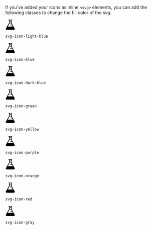 If you've added your icons as inline `<svg>` elements, you can add the following classes to change the fill color of the svg.

<div class="block-group block-group-3-up">
  <div class="block">
	<svg xmlns="http://www.w3.org/2000/svg" width="32" height="32" viewBox="0 0 32 32" class="font-size-5 svg-icon svg-icon-light-blue">    <path d="M30.225 28.521L20 10.811V2h1c.55 0 1-.45 1-1s-.45-1-1-1H11c-.55 0-1 .45-1 1s.45 1 1 1h1v8.811L1.774 28.523A2.32 2.32 0 0 0 3.784 32h24.435a2.318 2.318 0 0 0 2.007-3.479zM7.849 22L14 11.346V2h4v2h-2v2h2v4h-2v2h2.378l2.309 4H16v2h5.841l2.309 4H7.849z"/></svg>
    <p class="trailer-1 leader-half"><code>svg-icon-light-blue</code></p>
  </div>
  <div class="block">
	<svg xmlns="http://www.w3.org/2000/svg" width="32" height="32" viewBox="0 0 32 32" class="font-size-5 svg-icon svg-icon-blue">    <path d="M30.225 28.521L20 10.811V2h1c.55 0 1-.45 1-1s-.45-1-1-1H11c-.55 0-1 .45-1 1s.45 1 1 1h1v8.811L1.774 28.523A2.32 2.32 0 0 0 3.784 32h24.435a2.318 2.318 0 0 0 2.007-3.479zM7.849 22L14 11.346V2h4v2h-2v2h2v4h-2v2h2.378l2.309 4H16v2h5.841l2.309 4H7.849z"/></svg>
    <p class="trailer-1 leader-half"><code>svg-icon-blue</code></p>
  </div>
  <div class="block">
	<svg xmlns="http://www.w3.org/2000/svg" width="32" height="32" viewBox="0 0 32 32" class="font-size-5 svg-icon svg-icon-dark-blue">    <path d="M30.225 28.521L20 10.811V2h1c.55 0 1-.45 1-1s-.45-1-1-1H11c-.55 0-1 .45-1 1s.45 1 1 1h1v8.811L1.774 28.523A2.32 2.32 0 0 0 3.784 32h24.435a2.318 2.318 0 0 0 2.007-3.479zM7.849 22L14 11.346V2h4v2h-2v2h2v4h-2v2h2.378l2.309 4H16v2h5.841l2.309 4H7.849z"/></svg>
    <p class="trailer-1 leader-half"><code>svg-icon-dark-blue</code></p>
  </div>
  <div class="block">
	<svg xmlns="http://www.w3.org/2000/svg" width="32" height="32" viewBox="0 0 32 32" class="font-size-5 svg-icon svg-icon-green">    <path d="M30.225 28.521L20 10.811V2h1c.55 0 1-.45 1-1s-.45-1-1-1H11c-.55 0-1 .45-1 1s.45 1 1 1h1v8.811L1.774 28.523A2.32 2.32 0 0 0 3.784 32h24.435a2.318 2.318 0 0 0 2.007-3.479zM7.849 22L14 11.346V2h4v2h-2v2h2v4h-2v2h2.378l2.309 4H16v2h5.841l2.309 4H7.849z"/></svg>
    <p class="trailer-1 leader-half"><code>svg-icon-green</code></p>
  </div>
  <div class="block">
	<svg xmlns="http://www.w3.org/2000/svg" width="32" height="32" viewBox="0 0 32 32" class="font-size-5 svg-icon svg-icon-yellow">    <path d="M30.225 28.521L20 10.811V2h1c.55 0 1-.45 1-1s-.45-1-1-1H11c-.55 0-1 .45-1 1s.45 1 1 1h1v8.811L1.774 28.523A2.32 2.32 0 0 0 3.784 32h24.435a2.318 2.318 0 0 0 2.007-3.479zM7.849 22L14 11.346V2h4v2h-2v2h2v4h-2v2h2.378l2.309 4H16v2h5.841l2.309 4H7.849z"/></svg>
    <p class="trailer-1 leader-half"><code>svg-icon-yellow</code></p>
  </div>
  <div class="block">
	<svg xmlns="http://www.w3.org/2000/svg" width="32" height="32" viewBox="0 0 32 32" class="font-size-5 svg-icon svg-icon-purple">    <path d="M30.225 28.521L20 10.811V2h1c.55 0 1-.45 1-1s-.45-1-1-1H11c-.55 0-1 .45-1 1s.45 1 1 1h1v8.811L1.774 28.523A2.32 2.32 0 0 0 3.784 32h24.435a2.318 2.318 0 0 0 2.007-3.479zM7.849 22L14 11.346V2h4v2h-2v2h2v4h-2v2h2.378l2.309 4H16v2h5.841l2.309 4H7.849z"/></svg>
    <p class="trailer-1 leader-half"><code>svg-icon-purple</code></p>
  </div>
  <div class="block">
	<svg xmlns="http://www.w3.org/2000/svg" width="32" height="32" viewBox="0 0 32 32" class="font-size-5 svg-icon svg-icon-orange">    <path d="M30.225 28.521L20 10.811V2h1c.55 0 1-.45 1-1s-.45-1-1-1H11c-.55 0-1 .45-1 1s.45 1 1 1h1v8.811L1.774 28.523A2.32 2.32 0 0 0 3.784 32h24.435a2.318 2.318 0 0 0 2.007-3.479zM7.849 22L14 11.346V2h4v2h-2v2h2v4h-2v2h2.378l2.309 4H16v2h5.841l2.309 4H7.849z"/></svg>
    <p class="trailer-1 leader-half"><code>svg-icon-orange</code></p>
  </div>
  <div class="block">
	<svg xmlns="http://www.w3.org/2000/svg" width="32" height="32" viewBox="0 0 32 32" class="font-size-5 svg-icon svg-icon-red">    <path d="M30.225 28.521L20 10.811V2h1c.55 0 1-.45 1-1s-.45-1-1-1H11c-.55 0-1 .45-1 1s.45 1 1 1h1v8.811L1.774 28.523A2.32 2.32 0 0 0 3.784 32h24.435a2.318 2.318 0 0 0 2.007-3.479zM7.849 22L14 11.346V2h4v2h-2v2h2v4h-2v2h2.378l2.309 4H16v2h5.841l2.309 4H7.849z"/></svg>
    <p class="trailer-1 leader-half"><code>svg-icon-red</code></p>
  </div>
  <div class="block">
	<svg xmlns="http://www.w3.org/2000/svg" width="32" height="32" viewBox="0 0 32 32" class="font-size-5 svg-icon svg-icon-gray">    <path d="M30.225 28.521L20 10.811V2h1c.55 0 1-.45 1-1s-.45-1-1-1H11c-.55 0-1 .45-1 1s.45 1 1 1h1v8.811L1.774 28.523A2.32 2.32 0 0 0 3.784 32h24.435a2.318 2.318 0 0 0 2.007-3.479zM7.849 22L14 11.346V2h4v2h-2v2h2v4h-2v2h2.378l2.309 4H16v2h5.841l2.309 4H7.849z"/></svg>
    <p class="trailer-1 leader-half"><code>svg-icon-gray</code></p>
  </div>
</div>